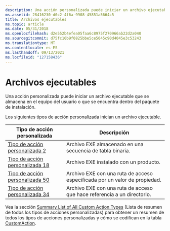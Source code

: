 ```yaml
---
description: Una acción personalizada puede iniciar un archivo ejecutable que se almacena en el equipo del usuario o que se encuentra dentro del paquete de instalación.
ms.assetid: 28416230-d0c2-4f6a-9908-45851a5664c5
title: Archivos ejecutables
ms.topic: article
ms.date: 05/31/2018
ms.openlocfilehash: d2e552b4efea05faa6c8975f270966ab22d2a040
ms.sourcegitcommit: d75fc10b9f0825bbe5ce5045c90d4045e3c53243
ms.translationtype: MT
ms.contentlocale: es-ES
ms.lasthandoff: 09/13/2021
ms.locfileid: "127158436"
---
```

# <a name="executable-files"></a>Archivos ejecutables

Una acción personalizada puede iniciar un archivo ejecutable que se almacena en el equipo del usuario o que se encuentra dentro del paquete de instalación.

Los siguientes tipos de acción personalizada inician un archivo ejecutable.



| Tipo de acción personalizada                                 | Descripción                                         |
|----------------------------------------------------|-----------------------------------------------------|
| [Tipo de acción personalizada 2](custom-action-type-2.md)   | Archivo EXE almacenado en una secuencia de tabla binaria.           |
| [Tipo de acción personalizada 18](custom-action-type-18.md) | Archivo EXE instalado con un producto.                  |
| [Tipo de acción personalizada 50](custom-action-type-50.md) | Archivo EXE con una ruta de acceso especificada por un valor de propiedad. |
| [Tipo de acción personalizada 34](custom-action-type-34.md) | Archivo EXE con una ruta de acceso que hace referencia a un directorio.       |



 

Vea la sección [Summary List of All Custom Action Types](summary-list-of-all-custom-action-types.md) (Lista de resumen de todos los tipos de acciones personalizadas) para obtener un resumen de todos los tipos de acciones personalizadas y cómo se codifican en la tabla [CustomAction](customaction-table.md).

 

 



